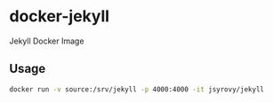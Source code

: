 # docker-jekyll
Jekyll Docker Image

## Usage
```sh
docker run -v source:/srv/jekyll -p 4000:4000 -it jsyrovy/jekyll
```